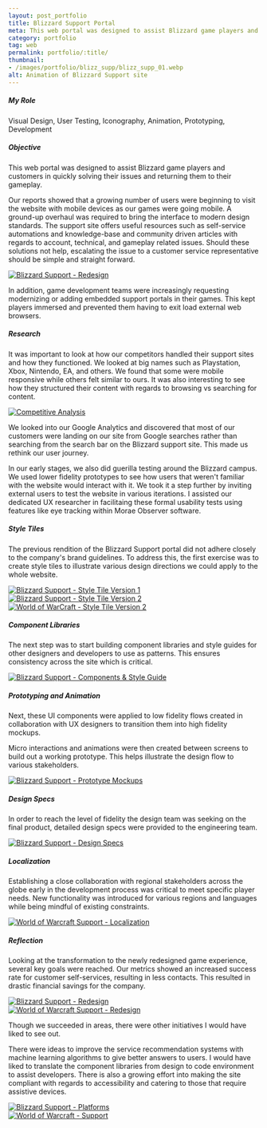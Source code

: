 ```yaml
---
layout: post_portfolio
title: Blizzard Support Portal
meta: This web portal was designed to assist Blizzard game players and customers in quickly solving their issues and returning them to their gameplay.
category: portfolio
tag: web
permalink: portfolio/:title/
thumbnail: 
- /images/portfolio/blizz_supp/blizz_supp_01.webp
alt: Animation of Blizzard Support site
---
```


<section>
<h5>My Role</h5>

<p>Visual Design, User Testing, Iconography, Animation, Prototyping, Development</p>
</section>

<section>
<h5>Objective</h5>

<p>This web portal was designed to assist Blizzard game players and customers in quickly solving their issues and returning them to their gameplay.</p>

<p>Our reports showed that a growing number of users were beginning to visit the website with mobile devices as our games were going mobile. A ground-up overhaul was required to bring the interface to modern design standards. The support site offers useful resources such as self-service automations and knowledge-base and community driven articles with regards to account, technical, and gameplay related issues. Should these solutions not help, escalating the issue to a customer service representative should be simple and straight forward.</p>

<div class="lightgallery">
  <a href="/images/portfolio/blizz_supp/blizz_supp_02.jpg"><img src="/images/portfolio/blizz_supp/blizz_supp_02.jpg" alt="Blizzard Support - Redesign"></a>
</div>

<p>In addition, game development teams were increasingly requesting modernizing or adding embedded support portals in their games. This kept players immersed and prevented them having to exit load external web browsers.</p>
</section>

<section>
<h5>Research</h5>

<p>It was important to look at how our competitors handled their support sites and how they functioned. We looked at big names such as Playstation, Xbox, Nintendo, EA, and others. We found that some were mobile responsive while others felt similar to ours. It was also interesting to see how they structured their content with regards to browsing vs searching for content.</p>

<div class="lightgallery">
  <a href="/images/portfolio/blizz_supp/comp_analysis.jpg"><img src="/images/portfolio/blizz_supp/comp_analysis.jpg" alt="Competitive Analysis"></a>
</div>

<p>We looked into our Google Analytics and discovered that most of our customers were landing on our site from Google searches rather than searching from the search bar on the Blizzard support site. This made us rethink our user journey.</p>

<p>In our early stages, we also did guerilla testing around the Blizzard campus. We used lower fidelity prototypes to see how users that weren't familiar with the website would interact with it. We took it a step further by inviting external users to test the website in various iterations. I assisted our dedicated UX researcher in facilitaing these formal usability tests using features like eye tracking within Morae Observer software.</p>
</section>

<section>
<h5>Style Tiles</h5>

<p>The previous rendition of the Blizzard Support portal did not adhere closely to the company's brand guidelines. To address this, the first exercise was to create style tiles to illustrate various design directions we could apply to the whole website.</p>

<div class="lightgallery">
  <a href="/images/portfolio/blizz_supp/blizz_supp_03.jpg"><img src="/images/portfolio/blizz_supp/blizz_supp_03.jpg" alt="Blizzard Support - Style Tile Version 1"></a>
</div>
<div class="lightgallery">
  <a href="/images/portfolio/blizz_supp/blizz_supp_04.jpg"><img src="/images/portfolio/blizz_supp/blizz_supp_04.jpg" alt="Blizzard Support - Style Tile Version 2"></a>
</div>
<div class="lightgallery">
  <a href="/images/portfolio/blizz_supp/wow_supp_05.jpg"><img src="/images/portfolio/blizz_supp/wow_supp_05.jpg" alt="World of WarCraft - Style Tile Version 2"></a>
</div>
</section>

<section>
<h5>Component Libraries</h5>

<p>The next step was to start building component libraries and style guides for other designers and developers to use as patterns. This ensures consistency across the site which is critical.</p>

<div class="lightgallery">
  <a href="/images/portfolio/blizz_supp/blizz_supp_06.jpg"><img src="/images/portfolio/blizz_supp/blizz_supp_06.jpg" alt="Blizzard Support - Components & Style Guide"></a>
</div>
</section>

<section>
<h5>Prototyping and Animation</h5>

<p>Next, these UI components were applied to low fidelity flows created in collaboration with UX designers to transition them into high fidelity mockups.</p> 

<p>Micro interactions and animations were then created between screens to build out a working prototype. This helps illustrate the design flow to various stakeholders.</p>

<div class="lightgallery">
  <a href="/images/portfolio/blizz_supp/blizz_supp_07.jpg"><img src="/images/portfolio/blizz_supp/blizz_supp_07.jpg" alt="Blizzard Support - Prototype Mockups"></a>
</div>
</section>

<section>
<h5>Design Specs</h5>

<p>In order to reach the level of fidelity the design team was seeking on the final product, detailed design specs were provided to the engineering team.</p> 

<div class="lightgallery">
  <a href="/images/portfolio/blizz_supp/blizz_supp_08.jpg"><img src="/images/portfolio/blizz_supp/blizz_supp_08.jpg" alt="Blizzard Support - Design Specs"></a>
</div>
</section>

<section>
<h5>Localization</h5>

<p>Establishing a close collaboration with regional stakeholders across the globe early in the development process was critical to meet specific player needs. New functionality was introduced for various regions and languages while being mindful of existing constraints.</p>

<div class="lightgallery">
  <a href="/images/portfolio/blizz_supp/wow_supp_08.jpg"><img src="/images/portfolio/blizz_supp/wow_supp_08.jpg" alt="World of Warcraft Support - Localization"></a>
</div>
</section>

<section>
<h5>Reflection</h5>

<p>Looking at the transformation to the newly redesigned game experience, several key goals were reached. Our metrics showed an increased success rate for customer self-services, resulting in less contacts. This resulted in drastic financial savings for the company.</p>

<div class="lightgallery">
  <a href="/images/portfolio/blizz_supp/blizz_supp_09.jpg"><img src="/images/portfolio/blizz_supp/blizz_supp_09.jpg" alt="Blizzard Support - Redesign"></a>
</div>
<div class="lightgallery">
  <a href="/images/portfolio/blizz_supp/wow_supp_02.jpg"><img src="/images/portfolio/blizz_supp/wow_supp_02.jpg" alt="World of Warcraft Support - Redesign"></a>
</div>

<p>Though we succeeded in areas, there were other initiatives I would have liked to see out.</p> 

<p>There were ideas to improve the service recommendation systems with machine learning algorithms to give better answers to users. I would have liked to translate the component libraries from design to code environment to assist developers. There is also a growing effort into making the site compliant with regards to accessibility and catering to those that require assistive devices.</p>

<div class="lightgallery">
  <a href="/images/portfolio/blizz_supp/blizz_supp_10.jpg"><img src="/images/portfolio/blizz_supp/blizz_supp_10.jpg" alt="Blizzard Support - Platforms"></a>
</div>

<div class="lightgallery">
  <a href="/images/portfolio/blizz_supp/wow_supp_00.jpg"><img src="/images/portfolio/blizz_supp/wow_supp_00.jpg" alt="World of Warcraft - Support"></a>
</div>
</section>